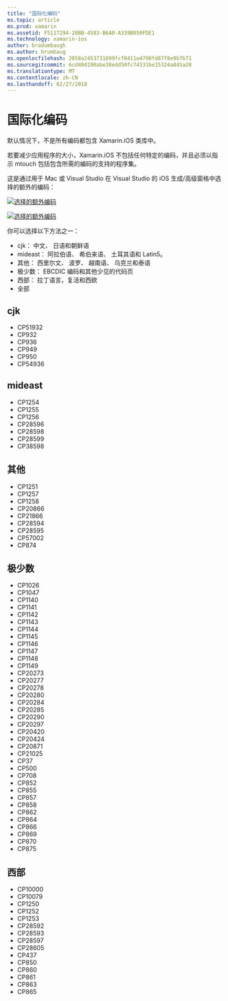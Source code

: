 ```yaml
---
title: "国际化编码"
ms.topic: article
ms.prod: xamarin
ms.assetid: F5117294-28BB-4583-B6A0-A339B050FDE1
ms.technology: xamarin-ios
author: bradumbaugh
ms.author: brumbaug
ms.openlocfilehash: 2058a2453731899fcf8411e4798fd87f8e9b7b71
ms.sourcegitcommit: 6cd40d190abe38edd50fc74331be15324a845a28
ms.translationtype: MT
ms.contentlocale: zh-CN
ms.lasthandoff: 02/27/2018
---
```

# <a name="internationalization-encodings"></a>国际化编码

默认情况下，不是所有编码都包含 Xamarin.iOS 类库中。

若要减少应用程序的大小，Xamarin.iOS 不包括任何特定的编码，并且必须以指示 mtouch 包括包含所需的编码的支持的程序集。

这是通过用于 Mac 或 Visual Studio 在 Visual Studio 的 iOS 生成/高级窗格中选择的额外的编码：

 [ ![](encodings-images/00.png "选择的额外编码")](encodings-images/00.png)

 [ ![](encodings-images/00a.png "选择的额外编码")](encodings-images/00a.png)

你可以选择以下方法之一：

-  cjk： 中文、 日语和朝鲜语
-  mideast： 阿拉伯语、 希伯来语、 土耳其语和 Latin5。
-  其他： 西里尔文、 波罗、 越南语、 乌克兰和泰语
-  极少数： EBCDIC 编码和其他少见的代码页
-  西部： 拉丁语言，复活和西欧
-  全部


 <a name="cjk" />


## <a name="cjk"></a>cjk

-  CP51932
-  CP932
-  CP936
-  CP949
-  CP950
-  CP54936


 <a name="mideast" />


## <a name="mideast"></a>mideast

-  CP1254
-  CP1255
-  CP1256
-  CP28596
-  CP28598
-  CP28599
-  CP38598


 <a name="other" />


## <a name="other"></a>其他

-  CP1251
-  CP1257
-  CP1258
-  CP20866
-  CP21866
-  CP28594
-  CP28595
-  CP57002
-  CP874


 <a name="rare" />


## <a name="rare"></a>极少数

-  CP1026
-  CP1047
-  CP1140
-  CP1141
-  CP1142
-  CP1143
-  CP1144
-  CP1145
-  CP1146
-  CP1147
-  CP1148
-  CP1149
-  CP20273
-  CP20277
-  CP20278
-  CP20280
-  CP20284
-  CP20285
-  CP20290
-  CP20297
-  CP20420
-  CP20424
-  CP20871
-  CP21025
-  CP37
-  CP500
-  CP708
-  CP852
-  CP855
-  CP857
-  CP858
-  CP862
-  CP864
-  CP866
-  CP869
-  CP870
-  CP875


 <a name="west" />


## <a name="west"></a>西部

-  CP10000
-  CP10079
-  CP1250
-  CP1252
-  CP1253
-  CP28592
-  CP28593
-  CP28597
-  CP28605
-  CP437
-  CP850
-  CP860
-  CP861
-  CP863
-  CP865


